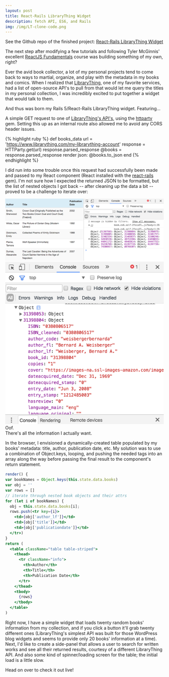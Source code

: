 ```yaml
---
layout: post
title: React-Rails LibraryThing Widget
description: fetch API, ES6, and Rails
img: /img/LT-clone-code.png
---
```


See the Github repo of the finished project: <a href="https://github.com/kmabrahamson/librarything_clone" target="_blank">React-Rails LibraryThing Widget</a>
<a href="https://github.com/kmabrahamson/librarything_clone" target="_blank"><i class="fa fa-github-square"></i></a>

The next step after modifying a few tutorials and following Tyler McGinnis' excellent [ReactJS Fundamentals](https://reacttraining.com/online/react-fundamentals) course was building something of my own, right?

Ever the avid book collector, a lot of my personal projects tend to come back to ways to martial, organize, and play with the metadata in my books and comics. When I realized that [LibraryThing](https://www.librarything.com/), one of my favorite services, had a list of open-source API's to pull from that would let me query the titles in my personal collection, I was incredibly excited to put together a widget that would talk to them.

And thus was born my Rails 5/React-Rails LibraryThing widget. Featuring...

A simple GET request to one of [LibraryThing's API's](https://www.librarything.com/services/), using the [httparty](https://github.com/jnunemaker/httparty) gem. Setting this up as an internal route also allowed me to avoid any CORS header issues.

{% highlight ruby %}
  def books_data
    url = 'https://www.librarything.com/my-librarything-account'
    response = HTTParty.get(url)
    response.parsed_response
    @books = response.parsed_response
    render json: @books.to_json
  end
{% endhighlight %}

I did run into some trouble once this request had successfully been made and passed to my React component (React installed with the [react-rails](https://github.com/reactjs/react-rails) gem). I'm not sure how I expected the returned JSON to be formatted, but the list of nested objects I got back -- after cleaning up the data a bit -- proved to be a challenge to iterate over:

<div class="img_row">
  <img class="col two" alt="nested objects" src="/img/LT-widget-screenshot1.png" />
  <img class="col one" alt="nested object unwrapped" src="/img/LT-widget-screenshot2.png" />
</div>

<div class="col two caption">
  Oof.
</div>

<div class="col one caption">
  There's all the information I actually want.
</div>

In the browser, I envisioned a dynamically-created table populated by my books' metadata: title, author, publication date, etc. My solution was to use a combination of Object.keys, looping, and pushing the needed tags into an array along the way before passing the final result to the component's return statement.

```jsx
render() {
var bookNames = Object.keys(this.state.data.books)
var obj = ''
var rows = []
// iterate through nested book objects and their attrs
for (let i of bookNames) {
  obj = this.state.data.books[i];
  rows.push(<tr key={i}>
    <td>{obj['author_lf']}</td>
    <td>{obj['title']}</td>
    <td>{obj['publicationdate']}</td>
  </tr>)
}
return (
  <table className="table table-striped">
    <thead>
      <tr className="info">
        <th>Author</th>
        <th>Title</th>
        <th>Publication Date</th>
      </tr>
    </thead>
    <tbody>
      {rows}
    </tbody>
  </table>
)
```

Right now, I have a simple widget that loads twenty random books' information from my collection, and if you click a button it'll grab twenty different ones (LibraryThing's simplest API was built for those WordPress blog widgets and seems to provide only 20 books' information at a time). Next, I'd like to create a side-panel that allows a user to search for written works and see all their returned results, courtesy of a different LibraryThing API. And also some kind of spinner/loading screen for the table; the initial load is a little slow.

Head on over to check it out live!
